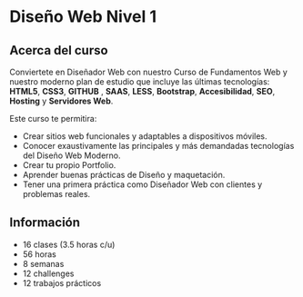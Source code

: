 # Diseño Web Nivel 1

## Acerca del curso

Conviertete en Diseñador Web con nuestro Curso de Fundamentos Web y nuestro moderno plan de estudio que incluye las últimas tecnologías: **HTML5**, **CSS3**, **GITHUB** , **SAAS**, **LESS**, **Bootstrap**, **Accesibilidad**, **SEO**, **Hosting** y **Servidores Web**.

Este curso te permitira:

* Crear sitios web funcionales y adaptables a dispositivos móviles.
* Conocer exaustivamente las principales y más demandadas tecnologías del Diseño Web Moderno.
* Crear tu propio Portfolio.
* Aprender buenas prácticas de Diseño y maquetación.
* Tener una primera práctica como Diseñador Web con clientes y problemas reales.

## Información

* 16 clases (3.5 horas c/u)
* 56 horas
* 8 semanas
* 12 challenges
* 12 trabajos prácticos

